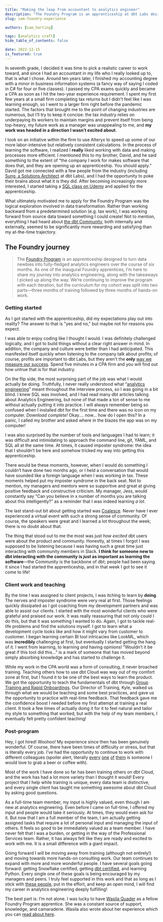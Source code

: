 ```yaml
---
title: "Making the leap from accountant to analytics engineer"
description: "The Foundry Program is an apprenticeship at dbt Labs designed to turn data newbies into fully-fledged analytics engineers over the course of six months. As one of the inaugural foundry apprentices, Sam shares his journey into the practice of analytics engineering."
slug: sam-foundry-experience

authors: [sam_harting]

tags: [analytics craft]
hide_table_of_contents: false

date: 2022-12-15
is_featured: true
---
```


In seventh grade, I decided it was time to pick a realistic career to work toward, and since I had an accountant in my life who I really looked up to, that is what I chose. Around ten years later, I finished my accounting degree with a minor in business information systems (a fancy way of saying I coded in C# for four or five classes). I passed my CPA exams quickly and became a CPA as soon as I hit the two-year experience requirement. I spent my first few years at a small firm completing tax returns but I didn't feel like I was learning enough, so I went to a larger firm right before the pandemic started. The factors that brought me to the point of changing industries are numerous, but I’ll try to keep it concise: the tax industry relies on underpaying its workers to maintain margins and prevent itself from being top-heavy, my future work as a manager was unappealing to me, and **my work was headed in a direction I wasn’t excited about**.

<!--truncate-->

I took on an initiative within the firm to use Alteryx to speed up some of our more labor-intensive but relatively consistent calculations. In the process of learning the software, I realized I **really** liked working with data and making processes more efficient. I mentioned this to my brother, David, and he said something to the extent of “the company I work for makes software that does that, and they are opening up an apprenticeship. You should apply.” David got me connected with a few people from the industry (including [Sung, a Solutions Architect](https://docs.getdbt.com/author/sung_chung) at dbt Labs), and I had the opportunity to poke their brains about what it is they did. After becoming increasingly more interested, I started taking a [SQL class on Udemy](https://www.udemy.com/course/the-complete-sql-bootcamp/) and applied for the apprenticeship.

What ultimately motivated me to apply for the Foundry Program was the logical exploration involved in data transformation. Rather than working backward from a predetermined solution (e.g. tax work), I was working forward from source data toward something I could create! Not to mention, everything I had heard about [the dbt Community](https://www.getdbt.com/community/join-the-community/), both internally and externally, seemed to be significantly more rewarding and satisfying than my at-the-time trajectory.

## The Foundry journey

> The [Foundry Program](https://www.getdbt.com/blog/announcing-the-foundry-program/) is an apprenticeship designed to turn data newbies into fully-fledged analytics engineers over the course of six months. As one of the inaugural Foundry apprentices, I’m here to share my journey into analytics engineering, along with the takeaways I picked up along the way. We’re continuing to improve the program with each iteration, but the curriculum for my cohort was split into two parts—three months of training followed by three months of hands-on work.

### Getting started

As I got started with the apprenticeship, did my expectations play out into reality? The answer to that is "yes and no," but maybe not for reasons you expect.

I was able to enjoy coding like I thought I would. I was definitely challenged logically, and I got to build things without a clear right answer in mind. In addition, the company and culture were better than I had anticipated. This manifested itself quickly when listening to the company talk about profits; of course, profits are important to dbt Labs, but they aren't the **only** [way we measure our success](https://github.com/dbt-labs/corp/blob/main/values.md). Spend five minutes in a CPA firm and you will find out how untrue that is for that industry.

On the flip side, the most surprising part of the job was what I would actually be doing. Truthfully, I never really understood what “[analytics engineering](https://www.getdbt.com/what-is-analytics-engineering/)” meant throughout the interview process, so I was going in a bit blind. I knew SQL was involved, and I had read many dbt articles talking about Analytics Engineering, but none of that made a ton of sense to me without actually putting it into practice. I will always remember being so confused when I installed dbt for the first time and there was no icon on my computer. *Download complete!* Okay…. now… how do I open this? In a panic, I called my brother and asked where in the blazes the app was on my computer!

I was also surprised by the number of tools and languages I had to learn; it was difficult and intimidating to approach the command line, git, YAML, and SQL all at the same time. At times, it caused imposter syndrome: the idea that I shouldn’t be here and somehow tricked my way into getting this apprenticeship. 

There would be these moments, however, when I would do something I couldn’t have done two months ago, or I held a conversation that would have sounded like a foreign language when I was working in tax. These moments helped put my imposter syndrome in the back seat. Not to mention, my managers and mentors were so supportive and great at giving positive feedback and constructive criticism. My manager, Jess, would constantly say “Can you believe in x number of months you are talking about this intelligently?” as a reminder that I was indeed learning *a lot*.

The last stand-out bit about getting started was [Coalesce](https://coalesce.getdbt.com/). Never have I ever experienced a virtual event with such a strong sense of community. Of course, the speakers were great and I learned a lot throughout the week; there is no doubt about that. 

The thing that stood out to me the most was just *how excited* dbt users were about the product and community. Honestly, at times I forgot I was supposed to be listening because I was having such a great time just interacting with community members in Slack. **I think for someone new to dbt interacting with the community is *just* as important as learning the software**—the Community is the backbone of dbt; people had been saying it since I had started the apprenticeship, and in that week I got to see it come to life!

### Client work and teaching

By the time I was assigned to client projects, I was itching to learn by **doing**. The nerves and imposter syndrome were very real at first. Those feelings quickly dissipated as I got coaching from my development partners and was able to assist our clients. I started with the most wonderful clients who were grateful and praised our work. It was really reassuring that not only could I do this, but that it was something I wanted to do. Again, I got to tackle real-life problems and find the solutions myself. I got to learn what a development cycle looks like and how it might vary from customer to customer. I began learning certain BI tool intricacies like LookML, which was **incredibly** challenging at first, but eventually I started getting the hang of it. I went from learning, to learning *and* having opinions! “Wouldn’t it be great if this tool did this…” is a mark of someone that has moved beyond simply absorbing knowledge and has started to challenge it.

While my work in the CPA world was a form of consulting, it never broached training. Teaching others how to use dbt Cloud was way out of my comfort zone at first, but I found it to be one of the best ways to learn the product. We got the opportunity to teach the fundamentals of dbt through [Group Training and Rapid Onboardings](https://www.getdbt.com/dbt-labs/services/). Our Director of Training, Kyle, walked us through what we would be teaching and some best practices, and gave us the opportunity to practice with real-time feedback. That feedback gave me the confidence boost I needed before my first attempt at training a real client. It took a few times of actually doing it for it to feel natural and tailor my style to something that worked, but with the help of my team members, I eventually felt pretty confident teaching!

### Post-program

Hey, I got hired! Woohoo! My experience since then has been genuinely wonderful. Of course, there have been times of difficulty or stress, but that is literally every job. I’ve had the opportunity to continue to work with different colleagues (spoiler alert, literally [every](https://docs.getdbt.com/author/lauren_benezra) [one](https://docs.getdbt.com/author/dave_connors) [of](https://docs.getdbt.com/author/wasila_quader) [them](https://docs.getdbt.com/author/grace_goheen) is someone I would love to grab a beer or coffee with).

Most of the work I have done so far has been training others on dbt Cloud, and the work has had a lot more variety than I thought it would! Every project that I help while training is unique, every data team is distinctive, and every single client has taught me something awesome about dbt Cloud by asking good questions.

As a full-time team member, my input is highly valued, even though I am new at analytics engineering. Even before I came on full-time, I offered my input and people would take it seriously. At times, they would even ask for it. But now that I am a full member of the team, I am actually getting assigned tasks that require a lot of personal input and managing the input of others. It feels so good to be immediately valued as a team member. I have never felt that I was a burden, or getting in the way of the Professional Services team. Rather, it has always felt like they are ready and excited to work with me. It is a small difference with a giant impact.

Going forward I will be moving away from training (although not entirely!) and moving towards more hands-on consulting work. Our team continues to expand with more and more wonderful people. I have several goals going forward: getting Snowflake certified, getting [dbt certified](https://www.getdbt.com/dbt-certification/), and learning Python. Every single one of these goals is being encouraged by my managers and peers. I truly feel supported in this work and that as long as I stick with [these people](https://www.getdbt.com/blog/we-the-purple-people/), put in the effort, and keep an open mind, I will find my career in analytics engineering deeply fulfilling!

The best part is: I’m not alone. I was lucky to have [Wasila Quader](https://docs.getdbt.com/author/wasila_quader) as a fellow Foundry Program apprentice. She was a constant source of support, knowledge, and camaraderie. Wasila also wrote about her experience which you can [read about here](https://docs.getdbt.com/blog/wasila-foundry-experience).
